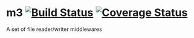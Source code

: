 # m3 [![Build Status](https://travis-ci.org/blacklabeldata/m3.svg)](https://travis-ci.org/blacklabeldata/m3) [![Coverage Status](https://coveralls.io/repos/blacklabeldata/m3/badge.svg?branch=master&service=github)](https://coveralls.io/github/blacklabeldata/m3?branch=master)
A set of file reader/writer middlewares
